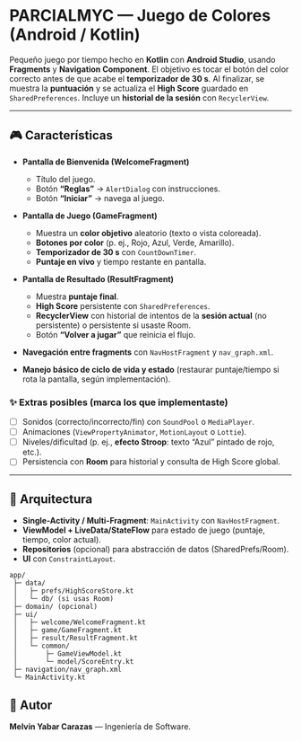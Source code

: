 # PARCIALMYC — Juego de Colores (Android / Kotlin)

Pequeño juego por tiempo hecho en **Kotlin** con **Android Studio**, usando **Fragments** y **Navigation Component**. El objetivo es tocar el botón del color correcto antes de que acabe el **temporizador de 30 s**. Al finalizar, se muestra la **puntuación** y se actualiza el **High Score** guardado en `SharedPreferences`. Incluye un **historial de la sesión** con `RecyclerView`.


---

## 🎮 Características

* **Pantalla de Bienvenida (WelcomeFragment)**

  * Título del juego.
  * Botón **“Reglas”** → `AlertDialog` con instrucciones.
  * Botón **“Iniciar”** → navega al juego.
* **Pantalla de Juego (GameFragment)**

  * Muestra un **color objetivo** aleatorio (texto o vista coloreada).
  * **Botones por color** (p. ej., Rojo, Azul, Verde, Amarillo).
  * **Temporizador de 30 s** con `CountDownTimer`.
  * **Puntaje en vivo** y tiempo restante en pantalla.
* **Pantalla de Resultado (ResultFragment)**

  * Muestra **puntaje final**.
  * **High Score** persistente con `SharedPreferences`.
  * **RecyclerView** con historial de intentos de la **sesión actual** (no persistente) o persistente si usaste Room.
  * Botón **“Volver a jugar”** que reinicia el flujo.
* **Navegación entre fragments** con `NavHostFragment` y `nav_graph.xml`.
* **Manejo básico de ciclo de vida y estado** (restaurar puntaje/tiempo si rota la pantalla, según implementación).

### ✨ Extras posibles (marca los que implementaste)

* [ ] Sonidos (correcto/incorrecto/fin) con `SoundPool` o `MediaPlayer`.
* [ ] Animaciones (`ViewPropertyAnimator`, `MotionLayout` o `Lottie`).
* [ ] Niveles/dificultad (p. ej., **efecto Stroop**: texto “Azul” pintado de rojo, etc.).
* [ ] Persistencia con **Room** para historial y consulta de High Score global.

---

## 🧭 Arquitectura

* **Single-Activity / Multi-Fragment**: `MainActivity` con `NavHostFragment`.
* **ViewModel + LiveData/StateFlow** para estado de juego (puntaje, tiempo, color actual).
* **Repositorios** (opcional) para abstracción de datos (SharedPrefs/Room).
* **UI** con `ConstraintLayout`.

```
app/
 ├─ data/
 │   ├─ prefs/HighScoreStore.kt
 │   └─ db/ (si usas Room)
 ├─ domain/ (opcional)
 ├─ ui/
 │   ├─ welcome/WelcomeFragment.kt
 │   ├─ game/GameFragment.kt
 │   ├─ result/ResultFragment.kt
 │   └─ common/
 │       ├─ GameViewModel.kt
 │       └─ model/ScoreEntry.kt
 ├─ navigation/nav_graph.xml
 └─ MainActivity.kt
```


## 👤 Autor

**Melvin Yabar Carazas** — Ingeniería de Software.

